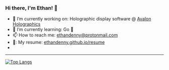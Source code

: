 ### Hi there, I'm Ethan! 👋

- 🔭 I’m currently working on: Holographic display software @ [Avalon Holographics](https://www.avalonholographics.com/)
- 🌱 I’m currently learning: Go 💨
- 📫 How to reach me: [ethandenny@protonmail.com](mailto:ethandenny@protonmail.com)
- 📄: My resume: [ethandenny.github.io/resume](https://ethandenny.github.io/resume/)
- 
---

[![Top Langs](https://github-readme-stats.vercel.app/api/top-langs/?username=EthanDenny&layout=compact&langs_count=8&theme=transparent&card_width=500&card_height=200)](https://github.com/anuraghazra/github-readme-stats)

<!--
**EthanDenny/EthanDenny** is a ✨ _special_ ✨ repository because its `README.md` (this file) appears on your GitHub profile.

Here are some ideas to get you started:

- 🔭 I’m currently working on ...
- 🌱 I’m currently learning ...
- 👯 I’m looking to collaborate on ...
- 🤔 I’m looking for help with ...
- 💬 Ask me about ...
- 📫 How to reach me: ...
- 😄 Pronouns: ...
- ⚡ Fun fact: ...
-->
